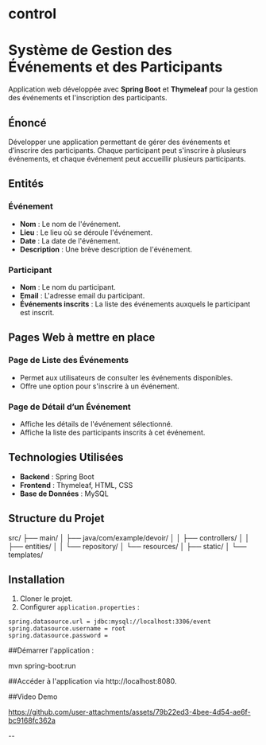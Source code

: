 # control
# Système de Gestion des Événements et des Participants

Application web développée avec **Spring Boot** et **Thymeleaf** pour la gestion des événements et l'inscription des participants.

## Énoncé

Développer une application permettant de gérer des événements et d’inscrire des participants. Chaque participant peut s'inscrire à plusieurs événements, et chaque événement peut accueillir plusieurs participants.

## Entités

### Événement
- **Nom** : Le nom de l'événement.
- **Lieu** : Le lieu où se déroule l'événement.
- **Date** : La date de l'événement.
- **Description** : Une brève description de l'événement.

### Participant
- **Nom** : Le nom du participant.
- **Email** : L'adresse email du participant.
- **Événements inscrits** : La liste des événements auxquels le participant est inscrit.

## Pages Web à mettre en place

### Page de Liste des Événements
- Permet aux utilisateurs de consulter les événements disponibles.
- Offre une option pour s'inscrire à un événement.

### Page de Détail d’un Événement
- Affiche les détails de l'événement sélectionné.
- Affiche la liste des participants inscrits à cet événement.

## Technologies Utilisées

- **Backend** : Spring Boot
- **Frontend** : Thymeleaf, HTML, CSS
- **Base de Données** : MySQL

## Structure du Projet

src/ ├── main/ │ ├── java/com/example/devoir/ │ │ ├── controllers/ │ │ ├── entities/ │ │ └── repository/ │ └── resources/ │ ├── static/ │ └── templates/


## Installation

1. Cloner le projet.
2. Configurer `application.properties` :

```properties
spring.datasource.url = jdbc:mysql://localhost:3306/event
spring.datasource.username = root
spring.datasource.password =
```
##Démarrer l'application :

mvn spring-boot:run


##Accéder à l'application via
http://localhost:8080.


##Video Demo



https://github.com/user-attachments/assets/79b22ed3-4bee-4d54-ae6f-bc9168fc362a



--


